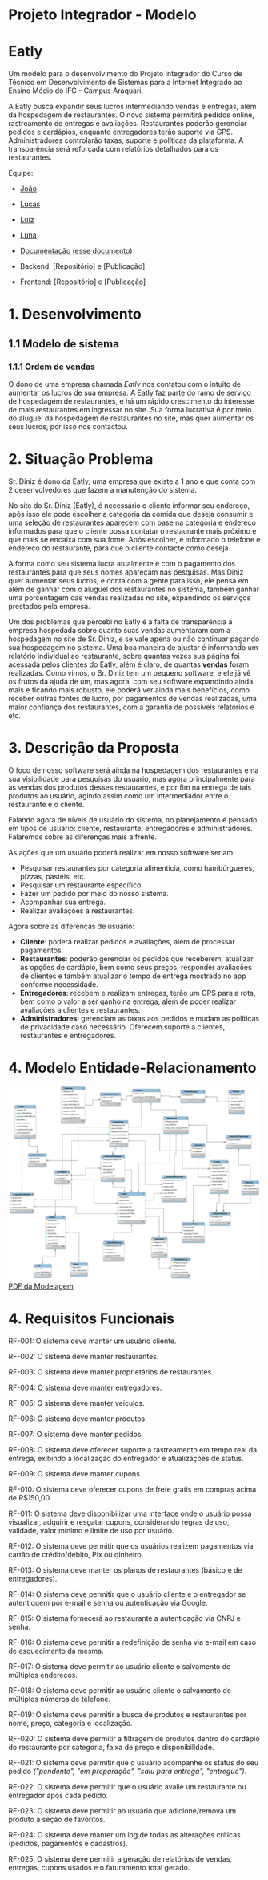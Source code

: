 # Projeto Integrador - Modelo
# Eatly

Um modelo para o desenvolvimento do Projeto Integrador do Curso de Técnico em Desenvolvimento de Sistemas para a Internet Integrado ao Ensino Médio do IFC - Campus Araquari.

A Eatly busca expandir seus lucros intermediando vendas e entregas, além da hospedagem de restaurantes. O novo sistema permitirá pedidos online, rastreamento de entregas e avaliações. Restaurantes poderão gerenciar pedidos e cardápios, enquanto entregadores terão suporte via GPS. Administradores controlarão taxas, suporte e políticas da plataforma. A transparência será reforçada com relatórios detalhados para os restaurantes.

Equipe:
- [João](https://github.com/Joaovictor23t4)
- [Lucas](https://github.com/dnzlucas)
- [Luiz](https://github.com/LuizBlume)
- [Luna](https://github.com/LunaBolsoni)

-   [Documentação (esse documento)](https://github.com/TremboGuys/Eatly/blob/main/docs/README.md)
-   Backend: [Repositório] e [Publicação]
-   Frontend: [Repositório] e [Publicação]

# 1. Desenvolvimento

## 1.1 Modelo de sistema

### 1.1.1 Ordem de vendas

O dono de uma empresa chamada *Eatly* nos contatou com o intuito de aumentar os lucros de sua empresa. A Eatly faz parte do ramo de serviço de hospedagem de restaurantes, e há um rápido crescimento do interesse de mais restaurantes em ingressar no site. Sua forma lucrativa é por meio do aluguel da hospedagem de restaurantes no site, mas quer aumentar os seus lucros, por isso nos contactou.

# 2. Situação Problema

Sr. Diniz é dono da Eatly, uma empresa que existe a 1 ano e que conta com 2 desenvolvedores que fazem a manutenção do sistema.

No site do Sr. Diniz (Eatly), é necessário o cliente informar seu endereço, após isso ele pode escolher a categoria da comida que deseja consumir e uma seleção de restaurantes aparecem com base na categoria e endereço informados para que o cliente possa contatar o restaurante mais próximo e que mais se encaixa com sua fome. Após escolher, é informado o telefone e endereço do restaurante, para que o cliente contacte como deseja.

A forma como seu sistema lucra atualmente é com o pagamento dos restaurantes para que seus nomes apareçam nas pesquisas. Mas Diniz quer aumentar seus lucros, e conta com a gente para isso, ele pensa em além de ganhar com o aluguel dos restaurantes no sistema, também ganhar uma porcentagem das vendas realizadas no site, expandindo os serviços prestados pela empresa.

Um dos problemas que percebi no Eatly é a falta de transparência a empresa hospedada sobre quanto suas vendas aumentaram com a hospedagem no site de Sr. Diniz, e se vale apena ou não continuar pagando sua hospedagem no sistema. Uma boa maneira de ajustar é informando um relatório individual ao restaurante, sobre quantas vezes sua página foi acessada pelos clientes do Eatly, além é claro, de quantas **vendas** foram realizadas. Como vimos, o Sr. Diniz tem um pequeno software, e ele já vê os frutos da ajuda de um, mas agora, com seu software expandindo ainda mais e ficando mais robusto, ele poderá ver ainda mais benefícios, como receber outras fontes de lucro, por pagamentos de vendas realizadas, uma maior confiança dos restaurantes, com a garantia de possíveis relatórios e etc.

# 3. Descrição da Proposta

O foco de nosso software será ainda na hospedagem dos restaurantes e na sua visibilidade para pesquisas do usuário, mas agora principalmente para as vendas dos produtos desses restaurantes, e por fim na entrega de tais produtos ao usuário, agindo assim como um intermediador entre o restaurante e o cliente.

Falando agora de níveis de usuário do sistema, no planejamento é pensado em  tipos de usuário: cliente, restaurante, entregadores e administradores. Falaremos sobre as diferenças mais a frente.

As ações que um usuário poderá realizar em nosso software seriam:

- Pesquisar restaurantes por categoria alimentícia, como hambúrgueres, pizzas, pastéis, etc.
- Pesquisar um restaurante específico.
- Fazer um pedido por meio do nosso sistema.
- Acompanhar sua entrega.
- Realizar avaliações a restaurantes.

Agora sobre as diferenças de usuário:

- **Cliente**: poderá realizar pedidos e avaliações, além de processar pagamentos.
- **Restaurantes**: poderão gerenciar os pedidos que receberem, atualizar as opções de cardápio, bem como seus preços, responder avaliações de clientes e também atualizar o tempo de entrega mostrado no app conforme necessidade.
- **Entregadores**: recebem e realizam entregas, terão um GPS para a rota, bem como o valor a ser ganho na entrega, além de poder realizar avaliações a clientes e restaurantes.
- **Administradores**: gerenciam as taxas aos pedidos e mudam as políticas de privacidade caso necessário. Oferecem suporte a clientes, restaurantes e entregadores.

# 4. Modelo Entidade-Relacionamento

![image desc](./docs/modelagem_eatly.png)
[PDF da Modelagem](https://drive.google.com/drive/folders/1E8S3AcIBVeQJAK0EMntGa760i8VUi3qH?hl=pt-br)

# 4. Requisitos Funcionais

RF-001: O sistema deve manter um usuário cliente.

RF-002: O sistema deve manter restaurantes.

RF-003: O sistema deve manter proprietários de restaurantes.

RF-004: O sistema deve manter entregadores.

RF-005: O sistema deve manter veículos.

RF-006: O sistema deve manter produtos.

RF-007: O sistema deve manter pedidos.

RF-008: O sistema deve oferecer suporte a rastreamento em tempo real da entrega, exibindo a localização do entregador e atualizações de status.

RF-009: O sistema deve manter cupons.

RF-010: O sistema deve oferecer cupons de frete grátis em compras acima de R$150,00.

RF-011: O sistema deve disponibilizar uma interface onde o usuário possa visualizar, adquirir e resgatar cupons, considerando regras de uso, validade, valor mínimo e limite de uso por usuário.

RF-012: O sistema deve permitir que os usuários realizem pagamentos via cartão de crédito/débito, Pix ou dinheiro.

RF-013: O sistema deve manter os planos de restaurantes (básico e de entregadores).

RF-014: O sistema deve permitir que o usuário cliente e o entregador se autentiquem por e-mail e senha ou autenticação via Google.

RF-015: O sistema fornecerá ao restaurante a autenticação via CNPJ e senha.

RF-016: O sistema deve permitir a redefinição de senha via e-mail em caso de esquecimento da mesma.

RF-017: O sistema deve permitir ao usuário cliente o salvamento de múltiplos endereços.

RF-018: O sistema deve permitir ao usuário cliente o salvamento de múltiplos números de telefone.

RF-019: O sistema deve permitir a busca de produtos e restaurantes por nome, preço, categoria e localização.

RF-020: O sistema deve permitir a filtragem de produtos dentro do cardápio do restaurante por categoria, faixa de preço e disponibilidade.

RF-021: O sistema deve permitir que o usuário acompanhe os status do seu pedido *("pendente", "em preparação", "saiu para entrega", "entregue")*.

RF-022: O sistema deve permitir que o usuário avalie um restaurante ou entregador após cada pedido.

RF-023: O sistema deve permitir ao usuário que adicione/remova um produto a seção de favoritos.

RF-024: O sistema deve manter um log de todas as alterações críticas (pedidos, pagamentos e cadastros).

RF-025: O sistema deve permitir a geração de relatórios de vendas, entregas, cupons usados e o faturamento total gerado.